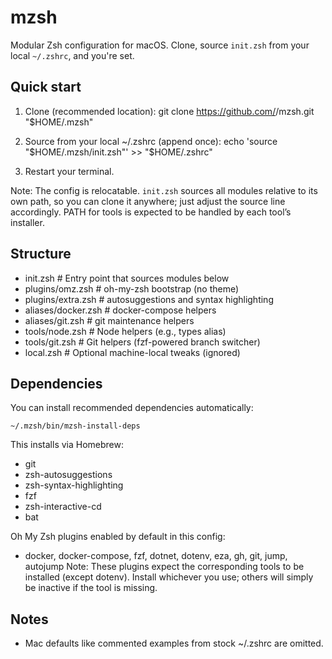 # mzsh

Modular Zsh configuration for macOS. Clone, source `init.zsh` from your local `~/.zshrc`, and you're set.

## Quick start

1) Clone (recommended location):
   git clone https://github.com/<your-username>/mzsh.git "$HOME/.mzsh"

2) Source from your local ~/.zshrc (append once):
   echo 'source "$HOME/.mzsh/init.zsh"' >> "$HOME/.zshrc"

3) Restart your terminal.

Note: The config is relocatable. `init.zsh` sources all modules relative to its own path, so you can clone it anywhere; just adjust the source line accordingly. PATH for tools is expected to be handled by each tool’s installer.

## Structure
- init.zsh                # Entry point that sources modules below
- plugins/omz.zsh         # oh-my-zsh bootstrap (no theme)
- plugins/extra.zsh       # autosuggestions and syntax highlighting
- aliases/docker.zsh      # docker-compose helpers
- aliases/git.zsh         # git maintenance helpers
- tools/node.zsh          # Node helpers (e.g., types alias)
- tools/git.zsh           # Git helpers (fzf-powered branch switcher)
- local.zsh               # Optional machine-local tweaks (ignored)

## Dependencies
You can install recommended dependencies automatically:

    ~/.mzsh/bin/mzsh-install-deps

This installs via Homebrew:
- git
- zsh-autosuggestions
- zsh-syntax-highlighting
- fzf
- zsh-interactive-cd
- bat

Oh My Zsh plugins enabled by default in this config:
- docker, docker-compose, fzf, dotnet, dotenv, eza, gh, git, jump, autojump
Note: These plugins expect the corresponding tools to be installed (except dotenv). Install whichever you use; others will simply be inactive if the tool is missing.


## Notes
- Mac defaults like commented examples from stock ~/.zshrc are omitted.
